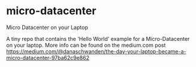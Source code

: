 # micro-datacenter
Micro Datacenter on your Laptop

A tiny repo that contains the 'Hello World' example for a Micro-Datacenter on your laptop.
More info can be found on the medium.com post https://medium.com/@danaschwanden/the-day-your-laptop-became-a-micro-datacenter-97ba62c9e862 
